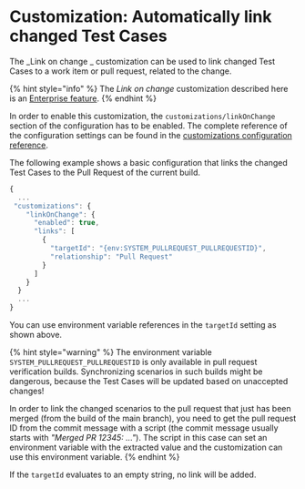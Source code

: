 # Customization: Automatically link changed Test Cases

The _Link on change _ customization can be used to link changed Test Cases to a work item or pull request, related to the change.

{% hint style="info" %}
The _Link on change_ customization described here is an [Enterprise feature](../../licensing.md).
{% endhint %}

In order to enable this customization, the `customizations/linkOnChange` section of the configuration has to be enabled. The complete reference of the configuration settings can be found in the [customizations configuration reference](../../reference/configuration/configuration-customizations.md#linkonchange).

The following example shows a basic configuration that links the changed Test Cases to the Pull Request of the current build.

```javascript
{
  ...
 "customizations": {
    "linkOnChange": {
      "enabled": true,
      "links": [
        {
          "targetId": "{env:SYSTEM_PULLREQUEST_PULLREQUESTID}",
          "relationship": "Pull Request"
        }
      ]
    }
  }
  ...
}
```

You can use environment variable references in the `targetId` setting as shown above.&#x20;

{% hint style="warning" %}
The environment variable `SYSTEM_PULLREQUEST_PULLREQUESTID` is only available in pull request verification builds. Synchronizing scenarios in such builds might be dangerous, because the Test Cases will be updated based on unaccepted changes!

In order to link the changed scenarios to the pull request that just has been merged (from the build of the main branch), you need to get the pull request ID from the commit message with a script (the commit message usually starts with _"Merged PR 12345: ..."_). The script in this case can set an environment variable with the extracted value and the customization can use this environment variable.
{% endhint %}

If the `targetId` evaluates to an empty string, no link will be added.
